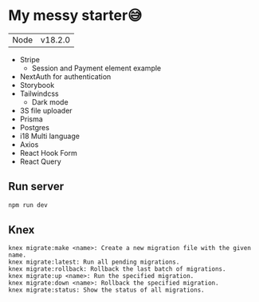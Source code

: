 # My messy starter😅
|||
|---|---|
|Node|v18.2.0|

- Stripe 
  - Session and Payment element example
-  NextAuth for authentication
- Storybook
- Tailwindcss
  - Dark mode
- 3S file uploader 
- Prisma
- Postgres
- i18 Multi language
- Axios
- React Hook Form
- React Query


## Run server
```bash
npm run dev

```

## Knex
```
knex migrate:make <name>: Create a new migration file with the given name.
knex migrate:latest: Run all pending migrations.
knex migrate:rollback: Rollback the last batch of migrations.
knex migrate:up <name>: Run the specified migration.
knex migrate:down <name>: Rollback the specified migration.
knex migrate:status: Show the status of all migrations.
```
